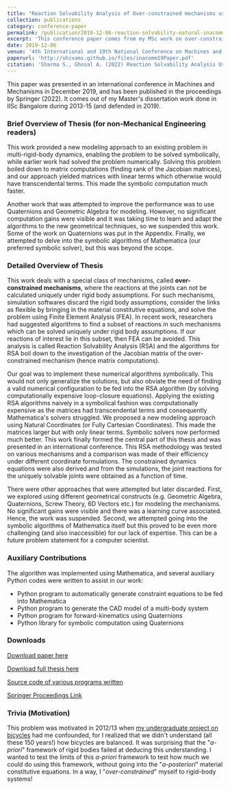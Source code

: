 ```yaml
---
title: "Reaction Solvability Analysis of Over-constrained mechanisms using Natural Coordinates"
collection: publications
category: conference-paper
permalink: /publication/2019-12-06-reaction-solvability-natural-inacommm
excerpt: 'This conference paper comes from my MSc work on over-constrained mechanisms'
date: 2019-12-06
venue: '4th International and 19th National Conference on Machines and Mechanisms (iNaCoMM 2019)'
paperurl: 'http://shivams.github.io/files/inacomm19Paper.pdf'
citation: 'Sharma S., Ghosal A. (2022) Reaction Solvability Analysis Using Natural Coordinates. In: Kumar R., Chauhan V.S., Talha M., Pathak H. (eds) Machines, Mechanism and Robotics. Lecture Notes in Mechanical Engineering. Springer, Singapore. https://doi.org/10.1007/978-981-16-0550-5_94'
---
```

This paper was presented in an international conference in Machines and Mechanisms in December 2019, and has been published in the proceedings by Springer (2022). It comes out of my Master's dissertation work done in IISc Bangalore during 2013-15 (and defended in 2019).

### Brief Overview of Thesis (for non-Mechanical Engineering readers)

This work provided a new modeling approach to an existing problem in multi-rigid-body dynamics, enabling the problem to be solved symbolically, while earlier work had solved the problem numerically. Solving this problem boiled down to matrix computations (finding rank of the Jacobian matrices), and our approach yielded matrices with linear terms which otherwise would have transcendental terms. This made the symbolic computation much faster.

Another work that was attempted to improve the performance was to use Quaternions and Geometric Algebra for modeling. However, no significant computation gains were visible and it was taking time to learn and adapt the algorithms to the new geometrical techniques, so we suspended this work. Some of the work on Quaternions was put in the Appendix. Finally, we attempted to delve into the symbolic algorithms of Mathematica (our preferred symbolic solver), but this was beyond the scope.

### Detailed Overview of Thesis 

This work deals with a special class of mechanisms, called **over-constrained mechanisms**, where the reactions at the joints can not be calculated uniquely under rigid body assumptions. For such mechanisms, simulation softwares discard the rigid body assumptions, consider the links as flexible by bringing in the material constitutive equations, and solve the problem using Finite Element Analysis (FEA). In recent work, researchers had suggested algorithms to find a subset of reactions in such mechanisms which can be solved uniquely under rigid body assumptions. If our reactions of interest lie in this subset, then FEA can be avoided. This analysis is called Reaction Solvability Analysis (RSA) and the algorithms for RSA boil down to the investigation of the Jacobian matrix of the over-constrained mechanism (hence matrix computations).

Our goal was to implement these numerical algorithms symbolically. This would not only generalize the solutions, but also obviate the need of finding a valid numerical configuration to be fed into the RSA algorithm (by solving computationally expensive loop-closure equations). Applying the existing RSA algorithms naively in a symbolical fashion was computationally expensive as the matrices had transcendental terms and consequently Mathematica's solvers struggled. We proposed a new modeling approach using Natural Coordinates (or Fully Cartesian Coordinates). This made the matrices larger but with only linear terms. Symbolic solvers now performed much better. This work finally formed the central part of this thesis and was presented in an international conference. This RSA methodology was tested on various mechanisms and a comparison was made of their efficiency under different coordinate formulations. The constrained dynamics equations were also derived and from the simulations, the joint reactions for the uniquely solvable joints were obtained as a function of time.

There were other approaches that were attempted but later discarded. First, we explored using different geometrical constructs (e.g. Geometric Algebra, Quaternions, Screw Theory, 6D Vectors etc.) for modeling the mechanisms. No significant gains were visible and there was a learning curve associated. Hence, the work was suspended. Second, we attempted going into the symbolic algorithms of Mathematica itself but this proved to be even more challenging (and also inaccessible) for our lack of expertise. This can be a future problem statement for a computer scientist. 

### Auxiliary Contributions

The algorithm was implemented using Mathematica, and several auxiliary Python codes were written to assist in our work:

* Python program to automatically generate constraint equations to be fed into Mathematica
* Python program to generate the CAD model of a multi-body system
* Python program for forward-kinematics using Quaternions
* Python library for symbolic computation using Quaternions

### Downloads

[Download paper here](../files/inacomm19Paper.pdf)

[Download full thesis here](../files/thesis.pdf)

[Source code of various programs written](https://github.com/shivams/iisc-masters-thesis-codes/)

[Springer Proceedings Link](https://link.springer.com/chapter/10.1007/978-981-16-0550-5_94citeas)

### Trivia (Motivation)

This problem was motivated in 2012/13 when [my undergraduate project on bicycles](/projects/2012-tire-inflation-bicycle/) had me confounded, for I realized that we didn't understand (all these 150 years!) how bicycles are balanced. It was surprising that the "*a-priori*" framework of rigid bodies failed at deducing this understanding. I wanted to test the limits of this *a-priori* framework to test how much we could do using this framework, without going into the "*a-posteriori*" material constitutive equations. In a way, I "*over-constrained*" myself to rigid-body systems!
